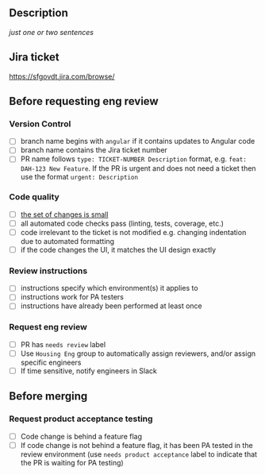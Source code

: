 ## Description

_just one or two sentences_

## Jira ticket

https://sfgovdt.jira.com/browse/<JIRA TICKET NUMBER>

## Before requesting eng review

### Version Control

- [ ] branch name begins with `angular` if it contains updates to Angular code
- [ ] branch name contains the Jira ticket number
- [ ] PR name follows `type: TICKET-NUMBER Description` format, e.g. `feat: DAH-123 New Feature`. If the PR is urgent and does not need a ticket then use the format `urgent: Description`

### Code quality

- [ ] [the set of changes is small](https://google.github.io/eng-practices/review/developer/small-cls.html#what-is-small)
- [ ] all automated code checks pass (linting, tests, coverage, etc.)
- [ ] code irrelevant to the ticket is not modified e.g. changing indentation due to automated formatting
- [ ] if the code changes the UI, it matches the UI design exactly

### Review instructions

- [ ] instructions specify which environment(s) it applies to
- [ ] instructions work for PA testers
- [ ] instructions have already been performed at least once

### Request eng review

- [ ] PR has `needs review` label
- [ ] Use `Housing Eng` group to automatically assign reviewers, and/or assign specific engineers
- [ ] If time sensitive, notify engineers in Slack

## Before merging

### Request product acceptance testing

- [ ] Code change is behind a feature flag
- [ ] If code change is not behind a feature flag, it has been PA tested in the review environment (use `needs product acceptance` label to indicate that the PR is waiting for PA testing)
